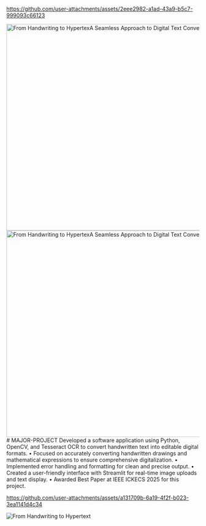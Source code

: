 

https://github.com/user-attachments/assets/2eee2982-a1ad-43a9-b5c7-999093c66123

<img width="957" height="539" alt="From Handwriting to HypertexA Seamless Approach to Digital Text Conversion" src="https://github.com/user-attachments/assets/84e366c6-6cf1-4cc4-aa1e-0efb559f8275" />
<img width="957" height="539" alt="From Handwriting to HypertexA Seamless Approach to Digital Text Conversion" src="https://github.com/user-attachments/assets/6b3703a7-efc2-456c-ad76-e5480a34f9ab" />
# MAJOR-PROJECT
Developed a software application using Python, OpenCV, and Tesseract OCR to convert handwritten text into editable
digital formats.
• Focused on accurately converting handwritten drawings and mathematical expressions to ensure comprehensive
digitalization.
• Implemented error handling and formatting for clean and precise output.
• Created a user-friendly interface with Streamlit for real-time image uploads and text display.
• Awarded Best Paper at IEEE ICKECS 2025 for this project.

https://github.com/user-attachments/assets/a131709b-6a19-4f2f-b023-3ea1141d4c34

![From Handwriting to Hypertext](https://github.com/user-attachments/assets/1c4df981-5814-4ffa-bd4e-b32fb0f1c268)
 

